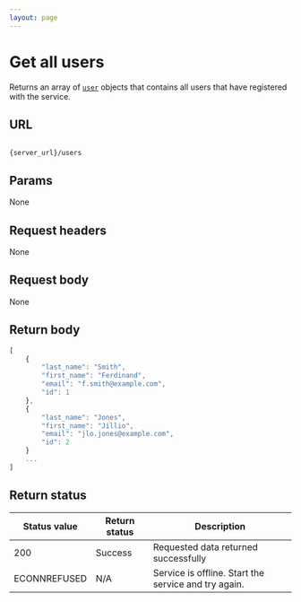 ```yaml
---
layout: page
---
```


# Get all users

Returns an array of [`user`](user.md) objects that contains all users that have registered with the service.

## URL

```shell

{server_url}/users
```

## Params

None

## Request headers

None

## Request body

None

## Return body

```js
[
    {
        "last_name": "Smith",
        "first_name": "Ferdinand",
        "email": "f.smith@example.com",
        "id": 1
    },
    {
        "last_name": "Jones",
        "first_name": "Jillio",
        "email": "jlo.jones@example.com",
        "id": 2
    }
    ...
]
```

## Return status

| Status value | Return status | Description |
| ------------- | ----------- | ----------- |
| 200 | Success | Requested data returned successfully |
|  ECONNREFUSED | N/A | Service is offline. Start the service and try again. |
